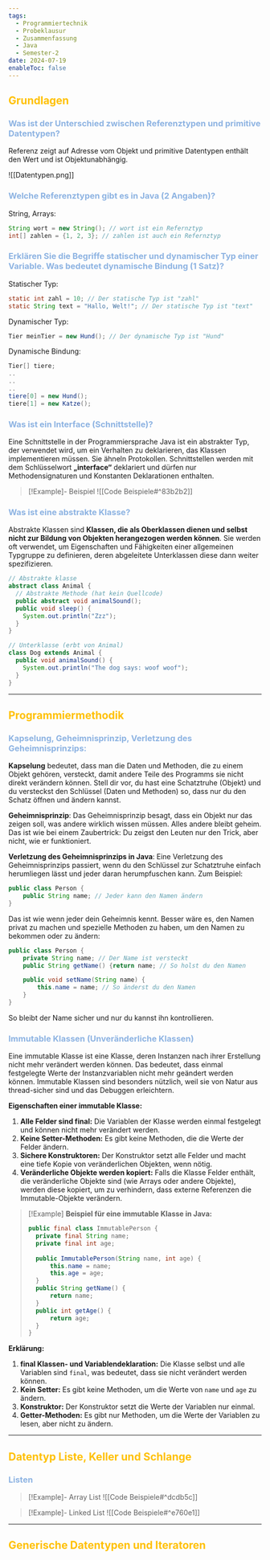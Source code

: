 ```yaml
---
tags:
  - Programmiertechnik
  - Probeklausur
  - Zusammenfassung
  - Java
  - Semester-2
date: 2024-07-19
enableToc: false
---
```


## <font color="#ffc000">Grundlagen</font>

### <font color="#8db3e2">Was ist der Unterschied zwischen Referenztypen und primitive Datentypen?</font>
Referenz zeigt auf Adresse vom Objekt und primitive Datentypen enthält den Wert und ist Objektunabhängig. 

![[Datentypen.png]]
### <font color="#8db3e2">Welche Referenztypen gibt es in Java (2 Angaben)?</font>
String, Arrays:
```java
String wort = new String(); // wort ist ein Refernztyp
int[] zahlen = {1, 2, 3}; // zahlen ist auch ein Refernztyp
```
### <font color="#8db3e2">Erklären Sie die Begriffe statischer und dynamischer Typ einer Variable. Was bedeutet dynamische Bindung (1 Satz)?</font>

Statischer Typ:
```java
static int zahl = 10; // Der statische Typ ist "zahl"
static String text = "Hallo, Welt!"; // Der statische Typ ist "text"
```

Dynamischer Typ:
```java
Tier meinTier = new Hund(); // Der dynamische Typ ist "Hund"
```

Dynamische Bindung:
```java
Tier[] tiere;
..
..
..
tiere[0] = new Hund();
tiere[1] = new Katze();
```
### <font color="#8db3e2">Was ist ein Interface (Schnittstelle)?</font>
Eine Schnittstelle in der Programmiersprache Java ist ein abstrakter Typ, der verwendet wird, um ein Verhalten zu deklarieren, das Klassen implementieren müssen. Sie ähneln Protokollen. Schnittstellen werden mit dem Schlüsselwort **„interface“** deklariert und dürfen nur Methodensignaturen und Konstanten Deklarationen enthalten.

> [!Example]- Beispiel
> ![[Code Beispiele#^83b2b2]]

### <font color="#8db3e2">Was ist eine abstrakte Klasse?</font>
Abstrakte Klassen sind **Klassen, die als Oberklassen dienen und selbst nicht zur Bildung von Objekten herangezogen werden können**. Sie werden oft verwendet, um Eigenschaften und Fähigkeiten einer allgemeinen Typgruppe zu definieren, deren abgeleitete Unterklassen diese dann weiter spezifizieren.

```java
// Abstrakte klasse
abstract class Animal {
  // Abstrakte Methode (hat kein Quellcode)
  public abstract void animalSound();
  public void sleep() {
    System.out.println("Zzz");
  }
}

// Unterklasse (erbt von Animal)
class Dog extends Animal {
  public void animalSound() {
    System.out.println("The dog says: woof woof");
  }
}
```
---
## <font color="#ffc000">Programmiermethodik</font>

### <font color="#8db3e2">Kapselung, Geheimnisprinzip, Verletzung des Geheimnisprinzips: </font>
**Kapselung** bedeutet, dass man die Daten und Methoden, die zu einem Objekt gehören, versteckt, damit andere Teile des Programms sie nicht direkt verändern können. Stell dir vor, du hast eine Schatztruhe (Objekt) und du versteckst den Schlüssel (Daten und Methoden) so, dass nur du den Schatz öffnen und ändern kannst.

**Geheimnisprinzip**: Das Geheimnisprinzip besagt, dass ein Objekt nur das zeigen soll, was andere wirklich wissen müssen. Alles andere bleibt geheim. Das ist wie bei einem Zaubertrick: Du zeigst den Leuten nur den Trick, aber nicht, wie er funktioniert.

**Verletzung des Geheimnisprinzips in Java**: Eine Verletzung des Geheimnisprinzips passiert, wenn du den Schlüssel zur Schatztruhe einfach herumliegen lässt und jeder daran herumpfuschen kann. Zum Beispiel:

```java
public class Person {     
	public String name; // Jeder kann den Namen ändern 
}
```

Das ist wie wenn jeder dein Geheimnis kennt. Besser wäre es, den Namen privat zu machen und spezielle Methoden zu haben, um den Namen zu bekommen oder zu ändern:

```java
public class Person {
	private String name; // Der Name ist versteckt      
	public String getName() {return name; // So holst du den Namen     }

	public void setName(String name) {
		this.name = name; // So änderst du den Namen     
	} 
}
```

So bleibt der Name sicher und nur du kannst ihn kontrollieren.

### <font color="#8db3e2">Immutable Klassen (Unveränderliche Klassen)</font>
Eine immutable Klasse ist eine Klasse, deren Instanzen nach ihrer Erstellung nicht mehr verändert werden können. Das bedeutet, dass einmal festgelegte Werte der Instanzvariablen nicht mehr geändert werden können. Immutable Klassen sind besonders nützlich, weil sie von Natur aus thread-sicher sind und das Debuggen erleichtern.

**Eigenschaften einer immutable Klasse:**

1. **Alle Felder sind final:** Die Variablen der Klasse werden einmal festgelegt und können nicht mehr verändert werden.
2. **Keine Setter-Methoden:** Es gibt keine Methoden, die die Werte der Felder ändern.
3. **Sichere Konstruktoren:** Der Konstruktor setzt alle Felder und macht eine tiefe Kopie von veränderlichen Objekten, wenn nötig.
4. **Veränderliche Objekte werden kopiert:** Falls die Klasse Felder enthält, die veränderliche Objekte sind (wie Arrays oder andere Objekte), werden diese kopiert, um zu verhindern, dass externe Referenzen die Immutable-Objekte verändern.

> [!Example]  **Beispiel für eine immutable Klasse in Java:**
>```java
>public final class ImmutablePerson {
>	private final String name;
>	private final int age;
>	
>	public ImmutablePerson(String name, int age) {
>		this.name = name;
>		this.age = age;
>	}
>	public String getName() {
>		return name;
>	}
>	public int getAge() {
>		return age;
>	} 
>}
>```

**Erklärung:**
1. **final Klassen- und Variablendeklaration:** Die Klasse selbst und alle Variablen sind `final`, was bedeutet, dass sie nicht verändert werden können.
2. **Kein Setter:** Es gibt keine Methoden, um die Werte von `name` und `age` zu ändern.
3. **Konstruktor:** Der Konstruktor setzt die Werte der Variablen nur einmal.
4. **Getter-Methoden:** Es gibt nur Methoden, um die Werte der Variablen zu lesen, aber nicht zu ändern.
---
## <font color="#ffc000">Datentyp Liste, Keller und Schlange</font>

### <font color="#8db3e2">Listen </font>

> [!Example]- Array List
> ![[Code Beispiele#^dcdb5c]]

> [!Example]- Linked List 
> ![[Code Beispiele#^e760e1]]

---
## <font color="#ffc000">Generische Datentypen und Iteratoren</font>

